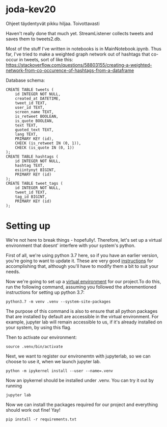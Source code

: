 # joda-kev20

Ohjeet täydentyvät pikku hiljaa. Toivottavasti


Haven't really done that much yet. StreamListener collects tweets and saves them to tweets2.db.

Most of the stuff I've written in notebooks is in MainNotebook.ipynb. Thus far, I've tried to make
a weighted graph network out of hashtags that co-occur in tweets, sort of like this:
https://stackoverflow.com/questions/58803155/creating-a-weighted-network-from-co-occurence-of-hashtags-from-a-dataframe

Database schema:

```
CREATE TABLE tweets (
	id INTEGER NOT NULL, 
	created_at DATETIME, 
	tweet_id TEXT, 
	user_id TEXT, 
	screen_name TEXT, 
	is_retweet BOOLEAN, 
	is_quote BOOLEAN, 
	text TEXT, 
	quoted_text TEXT, 
	lang TEXT, 
	PRIMARY KEY (id), 
	CHECK (is_retweet IN (0, 1)), 
	CHECK (is_quote IN (0, 1))
);
CREATE TABLE hashtags (
	id INTEGER NOT NULL, 
	hashtag TEXT, 
	esiintynyt BIGINT, 
	PRIMARY KEY (id)
);
CREATE TABLE tweet_tags (
	id INTEGER NOT NULL, 
	tweet_id TEXT, 
	tag_id BIGINT, 
	PRIMARY KEY (id)
);
```

# Setting up

We're not here to break things - hopefully!. Therefore, let's set up a virtual environment that doesnt' interfere with your system's python.

First of all, we're using python 3.7 here, so if you have an earlier version, you're going to want to update it. These are very good [instructions](https://copdips.com/2019/10/installing-python3-on-ubuntu.html) for accomplishing that, although you'll have to modify them a bit to suit your needs.

Now we're going to set up a [virtual environment](https://zainrizvi.io/blog/jupyter-notebooks-best-practices-use-virtual-environments/) for our project.To do this, run the following command, assuming you followed the aforementioned instructions for setting up python 3.7:

```
python3.7 -m venv .venv --system-site-packages
```

The purpose of this command is also to ensure that all python packages that are installed by default are accessible in the virtual environment. For example, jupyter lab will remain accessible to us, if it's already installed on your system, by using this flag.

Then to activate our environment:

```
source .venv/bin/activate
```

Next, we want to register our environemtn with jupyterlab, so we can choose to use it, when we launch jupyter lab.

```
python -m ipykernel install --user --name=.venv
```

Now an ipykernel should be installed under .venv. You can try it out by running

```
jupyter lab
```



Now we can install the packages required for our project and everything should work out fine! Yay!

```
pip install -r requirements.txt
```
